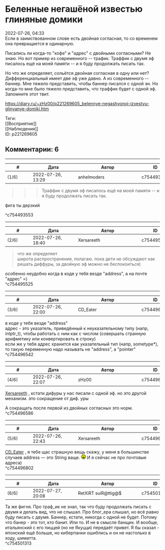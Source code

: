 Беленные негашёной известью глиняные домики
===========================================

  
2022-07-26, 04:33  
 Если в заимствованном слове есть двойная согласная, то со временем она превращается в одинарную.   
   
 Писались ли когда-то "кофе" и "адрес" с двойными согласными? Не знаю. Но вот пример из современного -- трафик. Траффик с двумя эф писалось ещё на моей памяти -- и я буду продолжать писать так.   
   
 Но что же определяет, сольётся двойная согласная в одну или нет? Дифференциальный имеет две эф уже давно. А из современного -- баннер. Мне тяжело представить, чтобы баннер писался с одной эн. Но когда-то мне было тяжело представить, что траффик будет с одной эф. Запомните этот твит.   
  
<https://diary.ru/~zHz00/p221269605_belennye-negashyonoj-izvestyu-glinyanye-domiki.htm>  
  
Теги:  
[[Восприятие]]  
[[Наблюдения]]  
ID: p221269605  


Комментарии: 6
--------------

  


---



|         #         |              Дата              |                     Автор                     |           ID           |
| --- | --- | --- | --- |
| (1/6) | 2022-07-26, 13:29 | anhelmoders | c754493553 |

  
  >>>Траффик с двумя эф писалось ещё на моей памяти -- и я буду продолжать писать так. 

   
  фига ты дерзкий 

   
 ^c754493553

---



|         #         |              Дата              |                     Автор                     |           ID           |
| --- | --- | --- | --- |
| (2/6) | 2022-07-26, 18:40 | Xersareeth | c754495525 |

  
 > что же определяет   
 широта распространения, полагаю. пока дети не обсуждают как решать диффуры, за двойную эф можно не беспокоиться)   
   
 особенно неудобно когда в коде у тебя везде "address", а на почте "адрес" =)   
 ^c754495525

---



|         #         |              Дата              |                     Автор                     |           ID           |
| --- | --- | --- | --- |
| (3/6) | 2022-07-26, 22:00 | CD\_Eater | c754496542 |

  
  в коде у тебя везде "address"    
 адрес - это указатель, приведённый к неуказательному типу (напр, intptr\_t), чтобы работать с ним как с числом (совершать странную арифметику или конвертировать в строку)   
 если же у тебя адрес хранится как указательный тип (напр, sometype\*), то такую переменную надо называть не "address", а "pointer"   
 ^c754496542

---



|         #         |              Дата              |                     Автор                     |           ID           |
| --- | --- | --- | --- |
| (4/6) | 2022-07-26, 22:07 | zHz00 | c754496586 |

  
  [Xersareeth](https://BurrowDeclassified.diary.ru "One more fang")  , кстати дифуры у нас писали с одной эф. но это другой механизм. это сокращение от диф. уры   
   
 А сокращать после первой из двойных согласных это норм.   
 ^c754496586

---



|         #         |              Дата              |                     Автор                     |           ID           |
| --- | --- | --- | --- |
| (5/6) | 2022-07-26, 22:43 | Xersareeth | c754496802 |

  
  [CD\_Eater](https://cd-eater.diary.ru "Записки ДискоЕда")  , я тебе щас страшную вещь скажу, у меня в большинстве случаев address — это String ваще. ![:laugh:](pics/1126.gif) И я сейчас не про почтовые адреса)   
 ^c754496802

---



|         #         |              Дата              |                     Автор                     |           ID           |
| --- | --- | --- | --- |
| (6/6) | 2022-07-27, 20:08 | RetXiRT suiR@ttig@$ | c754501313 |

  
 Та же фигня. Про траф\_ик не знал, так что буду продолжать писать с двумя и делать вид, что не слышал. Про блог\_ера слышал, но всё равно буду писать с двумя. Баннер, кстати, никогда с одной не будет. Потому что банер - это тот, кто банит. Или то. И не в смысле банщик. И вообще, итальянский с его пиццей (но не Якуцци) передаёт привет. Я бы сказал - японский ещё больше, но киберпанки ошиблись и он не настолько в ходу, шиматта.   
 ^c754501313